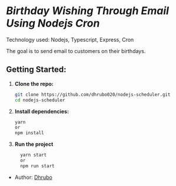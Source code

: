 # _Birthday Wishing Through Email Using Nodejs Cron_

Technology used: Nodejs, Typescript, Express, Cron

The goal is to send email to customers on their birthdays.

## Getting Started:

1. **Clone the repo:**

   ```bash
   git clone https://github.com/dhrubo020/nodejs-scheduler.git
   cd nodejs-scheduler
   ```

2. **Install dependencies:**

   ```bash
   yarn
   or
   npm install
   ```

3. **Run the project**

   ```bash
     yarn start
     or
     npm run start
   ```

- Author: [Dhrubo](https://www.linkedin.com/in/dnsdhrubo/)
